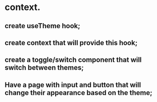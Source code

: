# context.




## create  useTheme hook;
## create context that will provide this hook;
## create a toggle/switch component that will switch between themes;
## Have a page with input and button that will change their appearance based on the theme;
